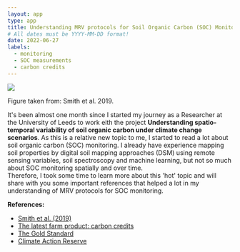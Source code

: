 ```yaml
---
layout: app
type: app
title: Understanding MRV protocols for Soil Organic Carbon (SOC) Monitoring
# All dates must be YYYY-MM-DD format!
date: 2022-06-27
labels:
  - monitoring
  - SOC measurements
  - carbon credits
---
```


<img class="ui large image" src="../images/MRV.png">

Figure taken from: Smith et al. 2019.  



It's been almost one month since I started my journey as a Researcher at the University of Leeds to work eith the project **Understanding spatio-temporal variability of soil organic carbon under climate change scenarios**. As this is a relative new topic to me, I started to read a lot about soil organic carbon (SOC) monitoring. I already have experience mapping soil properties by digital soil mapping approaches (DSM) using remote sensing variables, soil spectroscopy and machine learning, but not so much about SOC monitoring spatially and over time.  
Therefore, I took some time to learn more about this 'hot' topic and will share with you some important references that helped a lot in my understanding of MRV protocols for SOC monitoring.  

**References:** 
- <a href="https://onlinelibrary.wiley.com/doi/full/10.1111/gcb.14815">Smith et al. (2019)</a>
- <a href="https://www.nytimes.com/2021/11/23/business/dealbook/farm-carbon-credits.html">The latest farm product: carbon credits</a>
- <a href="https://www.goldstandard.org/">The Gold Standard</a>
- <a href="https://www.climateactionreserve.org/">Climate Action Reserve</a>
